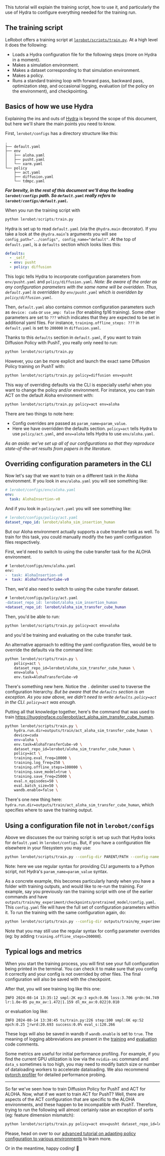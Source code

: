 This tutorial will explain the training script, how to use it, and particularly the use of Hydra to configure everything needed for the training run.

## The training script

LeRobot offers a training script at [`lerobot/scripts/train.py`](../../lerobot/scripts/train.py). At a high level it does the following:

- Loads a Hydra configuration file for the following steps (more on Hydra in a moment).
- Makes a simulation environment.
- Makes a dataset corresponding to that simulation environment.
- Makes a policy.
- Runs a standard training loop with forward pass, backward pass, optimization step, and occasional logging, evaluation (of the policy on the environment), and checkpointing.

## Basics of how we use Hydra

Explaining the ins and outs of [Hydra](https://hydra.cc/docs/intro/) is beyond the scope of this document, but here we'll share the main points you need to know.

First, `lerobot/configs` has a directory structure like this:

```
.
├── default.yaml
├── env
│   ├── aloha.yaml
│   ├── pusht.yaml
│   └── xarm.yaml
└── policy
    ├── act.yaml
    ├── diffusion.yaml
    └── tdmpc.yaml
```

**_For brevity, in the rest of this document we'll drop the leading `lerobot/configs` path. So `default.yaml` really refers to `lerobot/configs/default.yaml`._**

When you run the training script with

```python
python lerobot/scripts/train.py
```

Hydra is set up to read `default.yaml` (via the `@hydra.main` decorator). If you take a look at the `@hydra.main`'s arguments you will see `config_path="../configs", config_name="default"`. At the top of `default.yaml`, is a `defaults` section which looks likes this:

```yaml
defaults:
  - _self_
  - env: pusht
  - policy: diffusion
```

This logic tells Hydra to incorporate configuration parameters from `env/pusht.yaml` and `policy/diffusion.yaml`. _Note: Be aware of the order as any configuration parameters with the same name will be overidden. Thus, `default.yaml` is overridden by `env/pusht.yaml`  which is overidden by `policy/diffusion.yaml`_.

Then, `default.yaml` also contains common configuration parameters such as `device: cuda` or `use_amp: false` (for enabling fp16 training). Some other parameters are set to `???` which indicates that they are expected to be set in additional yaml files. For instance, `training.offline_steps: ???` in `default.yaml` is set to `200000` in `diffusion.yaml`.

Thanks to this `defaults` section in `default.yaml`, if you want to train Diffusion Policy with PushT, you really only need to run:

```bash
python lerobot/scripts/train.py
```

However, you can be more explicit and launch the exact same Diffusion Policy training on PushT with:

```bash
python lerobot/scripts/train.py policy=diffusion env=pusht
```

This way of overriding defaults via the CLI is especially useful when you want to change the policy and/or environment. For instance, you can train ACT on the default Aloha environment with:

```bash
python lerobot/scripts/train.py policy=act env=aloha
```

There are two things to note here:
- Config overrides are passed as `param_name=param_value`.
- Here we have overridden the defaults section. `policy=act` tells Hydra to use `policy/act.yaml`, and `env=aloha` tells Hydra to use `env/aloha.yaml`.

_As an aside: we've set up all of our configurations so that they reproduce state-of-the-art results from papers in the literature._

## Overriding configuration parameters in the CLI

Now let's say that we want to train on a different task in the Aloha environment. If you look in `env/aloha.yaml` you will see something like:

```yaml
# lerobot/configs/env/aloha.yaml
env:
  task: AlohaInsertion-v0
```

And if you look in `policy/act.yaml` you will see something like:

```yaml
# lerobot/configs/policy/act.yaml
dataset_repo_id: lerobot/aloha_sim_insertion_human
```

But our Aloha environment actually supports a cube transfer task as well. To train for this task, you could manually modify the two yaml configuration files respectively.

First, we'd need to switch to using the cube transfer task for the ALOHA environment.

```diff
# lerobot/configs/env/aloha.yaml
env:
-  task: AlohaInsertion-v0
+  task: AlohaTransferCube-v0
```

Then, we'd also need to switch to using the cube transfer dataset.

```diff
# lerobot/configs/policy/act.yaml
-dataset_repo_id: lerobot/aloha_sim_insertion_human
+dataset_repo_id: lerobot/aloha_sim_transfer_cube_human
```

Then, you'd be able to run:

```bash
python lerobot/scripts/train.py policy=act env=aloha
```

and you'd be training and evaluating on the cube transfer task.

An alternative approach to editing the yaml configuration files, would be to override the defaults via the command line:

```bash
python lerobot/scripts/train.py \
    policy=act \
    dataset_repo_id=lerobot/aloha_sim_transfer_cube_human \
    env=aloha \
    env.task=AlohaTransferCube-v0
```

There's something new here. Notice the `.` delimiter used to traverse the configuration hierarchy. _But be aware that the `defaults` section is an exception. As you saw above, we didn't need to write `defaults.policy=act` in the CLI. `policy=act` was enough._

Putting all that knowledge together, here's the command that was used to train https://huggingface.co/lerobot/act_aloha_sim_transfer_cube_human.

```bash
python lerobot/scripts/train.py \
    hydra.run.dir=outputs/train/act_aloha_sim_transfer_cube_human \
    device=cuda
    env=aloha \
    env.task=AlohaTransferCube-v0 \
    dataset_repo_id=lerobot/aloha_sim_transfer_cube_human \
    policy=act \
    training.eval_freq=10000 \
    training.log_freq=250 \
    training.offline_steps=100000 \
    training.save_model=true \
    training.save_freq=25000 \
    eval.n_episodes=50 \
    eval.batch_size=50 \
    wandb.enable=false \
```

There's one new thing here: `hydra.run.dir=outputs/train/act_aloha_sim_transfer_cube_human`, which specifies where to save the training output.

## Using a configuration file not in `lerobot/configs`

Above we discusses the our training script is set up such that Hydra looks for `default.yaml` in `lerobot/configs`. But, if you have a configuration file elsewhere in your filesystem you may use:

```bash
python lerobot/scripts/train.py --config-dir PARENT/PATH --config-name FILE_NAME_WITHOUT_EXTENSION
```

Note: here we use regular syntax for providing CLI arguments to a Python script, not Hydra's `param_name=param_value` syntax.

As a concrete example, this becomes particularly handy when you have a folder with training outputs, and would like to re-run the training. For example, say you previously ran the training script with one of the earlier commands and have `outputs/train/my_experiment/checkpoints/pretrained_model/config.yaml`. This `config.yaml` file will have the full set of configuration parameters within it. To run the training with the same configuration again, do:

```bash
python lerobot/scripts/train.py --config-dir outputs/train/my_experiment/checkpoints/last/pretrained_model --config-name config
```

Note that you may still use the regular syntax for config parameter overrides (eg: by adding `training.offline_steps=200000`).

## Typical logs and metrics

When you start the training process, you will first see your full configuration being printed in the terminal. You can check it to make sure that you config it correctly and your config is not overrided by other files. The final configuration will also be saved with the checkpoint.

After that, you will see training log like this one:

```
INFO 2024-08-14 13:35:12 smpl:2K ep:3 epch:0.06 loss:3.706 grdn:94.749 lr:1.0e-05 pu_mx_av:1.472|1.159 dl_mx_av:0.022|0.010
```

or evaluation log like:

```
INFO 2024-08-14 13:38:45 ts/train.py:226 step:100 smpl:6K ep:52 epch:0.25 ∑rwrd:20.693 success:0.0% eval_s:120.266
```

These logs will also be saved in wandb if `wandb.enable` is set to `true`. The meaning of logging abbreviations are present in the [training](https://github.com/huggingface/lerobot/blob/429a463aff2f9b55b44055916a41e7b05d107f48/lerobot/scripts/train.py#L177) and [evaluation](https://github.com/huggingface/lerobot/blob/429a463aff2f9b55b44055916a41e7b05d107f48/lerobot/scripts/train.py#L214) code comments.

Some metrics are useful for initial performance profiling. For example, if you find the current GPU utilization is low via the `nvidia-smi` command and `data_s` sometimes is too high, you may need to modify batch size or number of dataloading workers to accelerate dataloading. We also recommend [pytorch profiler](https://github.com/huggingface/lerobot?tab=readme-ov-file#improve-your-code-with-profiling) for detailed performance probing.

---

So far we've seen how to train Diffusion Policy for PushT and ACT for ALOHA. Now, what if we want to train ACT for PushT? Well, there are aspects of the ACT configuration that are specific to the ALOHA environments, and these happen to be incompatible with PushT. Therefore, trying to run the following will almost certainly raise an exception of sorts (eg: feature dimension mismatch):

```bash
python lerobot/scripts/train.py policy=act env=pusht dataset_repo_id=lerobot/pusht
```

Please, head on over to our [advanced tutorial on adapting policy configuration to various environments](./advanced/train_act_pusht/train_act_pusht.md) to learn more.

Or in the meantime, happy coding! 🤗
